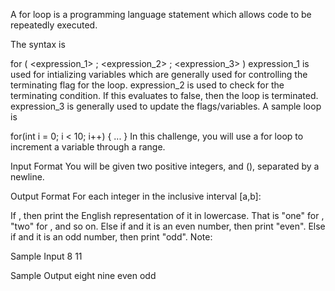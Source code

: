 A for loop is a programming language statement which allows code to be repeatedly executed.

The syntax is

for ( <expression_1> ; <expression_2> ; <expression_3> )
    <statement>
expression_1 is used for intializing variables which are generally used for controlling the terminating flag for the loop.
expression_2 is used to check for the terminating condition. If this evaluates to false, then the loop is terminated.
expression_3 is generally used to update the flags/variables.
A sample loop is

for(int i = 0; i < 10; i++) {
    ...
}
In this challenge, you will use a for loop to increment a variable through a range.

Input Format
You will be given two positive integers,  and  (), separated by a newline.

Output Format
For each integer  in the inclusive interval [a,b]:

If , then print the English representation of it in lowercase. That is "one" for , "two" for , and so on.
Else if  and it is an even number, then print "even".
Else if  and it is an odd number, then print "odd".
Note: 

Sample Input
8
11

Sample Output
eight
nine
even
odd